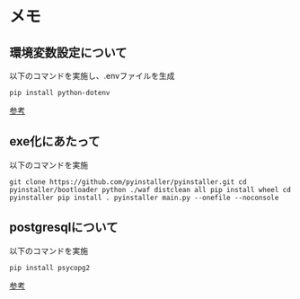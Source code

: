 # メモ

## 環境変数設定について

以下のコマンドを実施し、.envファイルを生成

``
pip install python-dotenv
``

[参考](https://zenn.dev/nakashi94/articles/9c93b6a58acdb4)

## exe化にあたって

以下のコマンドを実施

``
git clone https://github.com/pyinstaller/pyinstaller.git
cd pyinstaller/bootloader
python ./waf distclean all
pip install wheel
cd pyinstaller
pip install .
pyinstaller main.py --onefile --noconsole
``

## postgresqlについて

以下のコマンドを実施

``
pip install psycopg2
``

[参考](https://asameshicode.com/python-psycopg2/)
